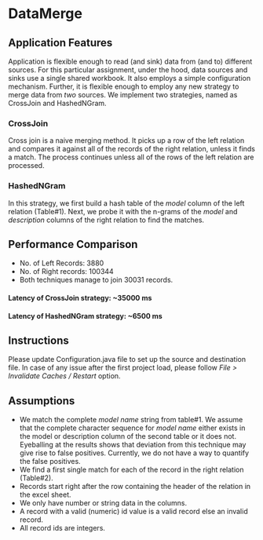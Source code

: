 # DataMerge
## Application Features
Application is flexible enough to read (and sink) data from (and to) different sources. For this particular assignment, under the hood, data sources and sinks use a single shared workbook. It also employs a simple configuration mechanism. Further, it is flexible enough to employ any new strategy to merge data from _two_ sources. We implement two strategies, named as CrossJoin and HashedNGram.  
### CrossJoin
Cross join is a naive merging method. It picks up a row of the left relation and compares it against all of the records of the right relation, unless it finds a match. The process continues unless all of the rows of the left relation are processed.
### HashedNGram
In this strategy, we first build a hash table of the _model_ column of the left relation (Table#1). Next, we probe it with the n-grams of the _model_ and _description_ columns of the right relation to find the matches.  

## Performance Comparison
- No. of Left Records:   3880
- No. of Right records:  100344
- Both techniques manage to join 30031 records.

#### Latency of CrossJoin strategy:   ~35000 ms
#### Latency of HashedNGram strategy: ~6500 ms

## Instructions
Please update Configuration.java file to set up the source and destination file.
In case of any issue after the first project load, please follow _File > Invalidate Caches / Restart_ option.

## Assumptions

- We match the complete _model name_ string from table#1. We assume that the complete character sequence for _model name_ either exists in the model or description column of the second table or it does not. Eyeballing at the results shows that deviation from this technique may give rise to false positives. Currently, we do not have a way to quantify the false positives.
- We find a first single match for each of the record in the right relation (Table#2).
- Records start right after the row containing the header of the relation in the excel sheet.
- We only have number or string data in the columns.
- A record with a valid (numeric) id value is a valid record else an invalid record.
- All record ids are integers.

